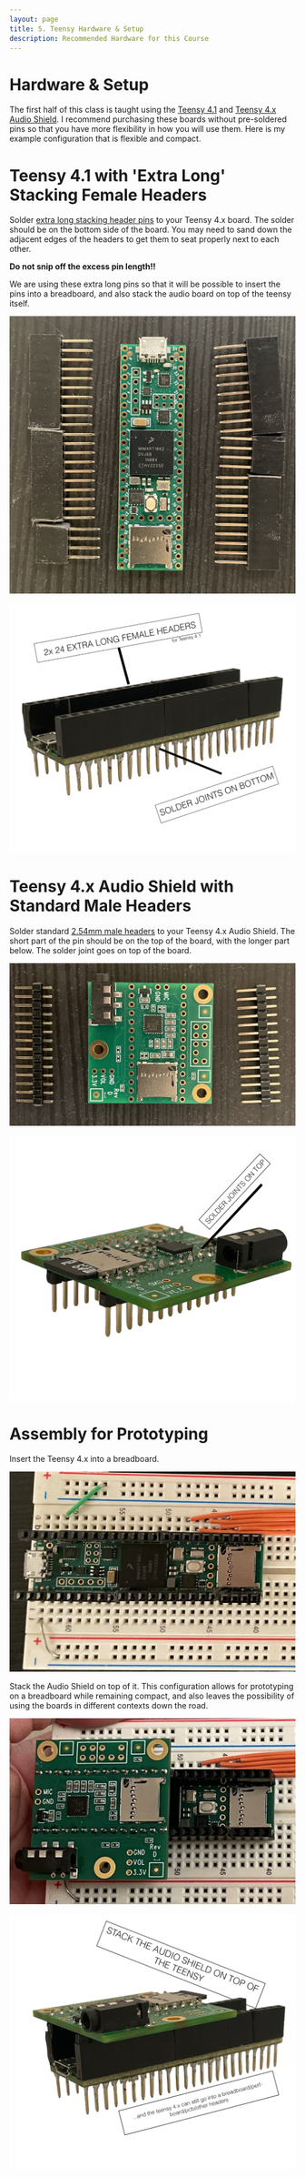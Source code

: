```yaml
---
layout: page
title: 5. Teensy Hardware & Setup
description: Recommended Hardware for this Course
---
```


# Hardware & Setup

The first half of this class is taught using the [Teensy 4.1](https://www.pjrc.com/store/teensy41.html) and [Teensy 4.x Audio Shield](https://www.pjrc.com/store/teensy3_audio.html). I recommend purchasing these boards without pre-soldered pins so that you have more flexibility in how you will use them. Here is my example configuration that is flexible and compact.

# **Teensy 4.1 with 'Extra Long' Stacking Female Headers**

Solder [extra long stacking header pins](https://www.adafruit.com/product/2830) to your Teensy 4.x board. The solder should be on the bottom side of the board. You may need to sand down the adjacent edges of the headers to get them to seat properly next to each other.

**Do not snip off the excess pin length!!**

We are using these extra long pins so that it will be possible to insert the pins into a breadboard, and also stack the audio board on top of the teensy itself.

![The Teensy 4.1 board with unsoldered stacking female header pins lying next to it on a table showing that the pins are longer than standard hearders](assets/images/teensy4_1withPins.JPG)

![The Teensy 4.1 board with soldered stacking female header pins](assets/images/teensy4_1_withHeaders.jpg)

# **Teensy 4.x Audio Shield with Standard Male Headers**

Solder standard [2.54mm male headers](https://www.amazon.com/Jabinco-Breakable-Header-Connector-Arduino/dp/B0817JG3XN/) to your Teensy 4.x Audio Shield. The short part of the pin should be on the top of the board, with the longer part below. The solder joint goes on top of the board.

![The Teensy 4.x audio shield with unsoldered header pins lying next to it on a table showing that the pins are longer than standard headers](assets/images/teensy4_x_audioBoardWithPins.JPG)

![The Teensy 4.x audio shield with soldered header pins](assets/images/teensyAudioShieldWithHeaders.jpg)

# **Assembly for Prototyping**

Insert the Teensy 4.x into a breadboard.

![The Teensy 4.1 inserted into a breadboard](assets/images/teensy4_1_breadBoard.JPG)

Stack the Audio Shield on top of it. This configuration allows for prototyping on a breadboard while remaining compact, and also leaves the possibility of using the boards in different contexts down the road.

![The Teensy 4.x audio shield stacked on top of a Teensy 4.1 which is inserted into a breadboard](assets/images/teensy4_1_withAudioBoardStacked.JPG)

![The Teensy 4.x audio shield stacked on top of a Teensy 4.1](assets/images/teensy4_1_andAudioshield.JPG)
